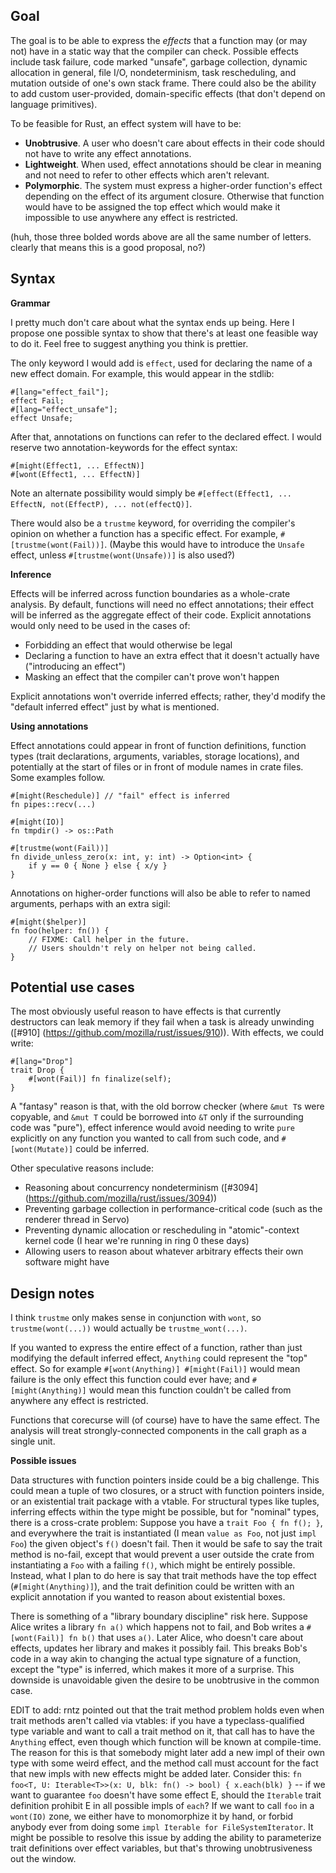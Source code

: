 ## Goal

The goal is to be able to express the *effects* that a function may (or may not) have in a static way that the compiler can check. Possible effects include task failure, code marked "unsafe", garbage collection, dynamic allocation in general, file I/O, nondeterminism, task rescheduling, and mutation outside of one's own stack frame. There could also be the ability to add custom user-provided, domain-specific effects (that don't depend on language primitives).

To be feasible for Rust, an effect system will have to be:
* **Unobtrusive**. A user who doesn't care about effects in their code should not have to write any effect annotations.
* **Lightweight**. When used, effect annotations should be clear in meaning and not need to refer to other effects which aren't relevant.
* **Polymorphic**. The system must express a higher-order function's effect depending on the effect of its argument closure. Otherwise that function would have to be assigned the top effect which would make it impossible to use anywhere any effect is restricted.

(huh, those three bolded words above are all the same number of letters. clearly that means this is a good proposal, no?)

## Syntax

**Grammar**

I pretty much don't care about what the syntax ends up being. Here I propose one possible syntax to show that there's at least one feasible way to do it. Feel free to suggest anything you think is prettier.

The only keyword I would add is ```effect```, used for declaring the name of a new effect domain. For example, this would appear in the stdlib:
```
#[lang="effect_fail"];
effect Fail;
#[lang="effect_unsafe"];
effect Unsafe;
```
After that, annotations on functions can refer to the declared effect. I would reserve two annotation-keywords for the effect syntax:
```
#[might(Effect1, ... EffectN)]
#[wont(Effect1, ... EffectN)]
```
Note an alternate possibility would simply be ```#[effect(Effect1, ... EffectN, not(EffectP), ... not(effectQ)]```.

There would also be a ```trustme``` keyword, for overriding the compiler's opinion on whether a function has a specific effect. For example, ```#[trustme(wont(Fail))]```. (Maybe this would have to introduce the ```Unsafe``` effect, unless ```#[trustme(wont(Unsafe))]``` is also used?)

**Inference**

Effects will be inferred across function boundaries as a whole-crate analysis. By default, functions will need no effect annotations; their effect will be inferred as the aggregate effect of their code. Explicit annotations would only need to be used in the cases of:
* Forbidding an effect that would otherwise be legal
* Declaring a function to have an extra effect that it doesn't actually have ("introducing an effect")
* Masking an effect that the compiler can't prove won't happen

Explicit annotations won't override inferred effects; rather, they'd modify the "default inferred effect" just by what is mentioned.

**Using annotations**

Effect annotations could appear in front of function definitions, function types (trait declarations, arguments, variables, storage locations), and potentially at the start of files or in front of module names in crate files. Some examples follow.
```
#[might(Reschedule)] // "fail" effect is inferred
fn pipes::recv(...)

#[might(IO)]
fn tmpdir() -> os::Path

#[trustme(wont(Fail))]
fn divide_unless_zero(x: int, y: int) -> Option<int> {
    if y == 0 { None } else { x/y }
}
```
Annotations on higher-order functions will also be able to refer to named arguments, perhaps with an extra sigil:
```
#[might($helper)]
fn foo(helper: fn()) {
    // FIXME: Call helper in the future.
    // Users shouldn't rely on helper not being called.
}
```

## Potential use cases

The most obviously useful reason to have effects is that currently destructors can leak memory if they fail when a task is already unwinding ([#910] (https://github.com/mozilla/rust/issues/910)). With effects, we could write:
```
#[lang="Drop"]
trait Drop {
    #[wont(Fail)] fn finalize(self);
}
```
A "fantasy" reason is that, with the old borrow checker (where ```&mut T```s were copyable, and ```&mut T``` could be borrowed into ```&T``` only if the surrounding code was "pure"), effect inference would avoid needing to write ```pure``` explicitly on any function you wanted to call from such code, and ```#[wont(Mutate)]``` could be inferred.

Other speculative reasons include:
* Reasoning about concurrency nondeterminism ([#3094] (https://github.com/mozilla/rust/issues/3094))
* Preventing garbage collection in performance-critical code (such as the renderer thread in Servo)
* Preventing dynamic allocation or rescheduling in "atomic"-context kernel code (I hear we're running in ring 0 these days)
* Allowing users to reason about whatever arbitrary effects their own software might have

## Design notes

I think ```trustme``` only makes sense in conjunction with ```wont```, so ```trustme(wont(...))``` would actually be ```trustme_wont(...)```.

If you wanted to express the entire effect of a function, rather than just modifying the default inferred effect, ```Anything``` could represent the "top" effect. So for example ```#[wont(Anything)] #[might(Fail)]``` would mean failure is the only effect this function could ever have; and ```#[might(Anything)]``` would mean this function couldn't be called from anywhere any effect is restricted.

Functions that corecurse will (of course) have to have the same effect. The analysis will treat strongly-connected components in the call graph as a single unit.

**Possible issues**

Data structures with function pointers inside could be a big challenge. This could mean a tuple of two closures, or a struct with function pointers inside, or an existential trait package with a vtable. For structural types like tuples, inferring effects within the type might be possible, but for "nominal" types, there is a cross-crate problem: Suppose you have a ```trait Foo { fn f(); }```, and everywhere the trait is instantiated (I mean ```value as Foo```, not just ```impl Foo```) the given object's ```f()``` doesn't fail. Then it would be safe to say the trait method is no-fail, except that would prevent a user outside the crate from instantiating a ```Foo``` with a failing ```f()```, which might be entirely possible. Instead, what I plan to do here is say that trait methods have the top effect (```#[might(Anything)]```), and the trait definition could be written with an explicit annotation if you wanted to reason about existential boxes.

There is something of a "library boundary discipline" risk here. Suppose Alice writes a library ```fn a()``` which happens not to fail, and Bob writes a ```#[wont(Fail)] fn b()``` that uses ```a()```. Later Alice, who doesn't care about effects, updates her library and makes it possibly fail. This breaks Bob's code in a way akin to changing the actual type signature of a function, except the "type" is inferred, which makes it more of a surprise. This downside is unavoidable given the desire to be unobtrusive in the common case.

EDIT to add: rntz pointed out that the trait method problem holds even when trait methods aren't called via vtables: if you have a typeclass-qualified type variable and want to call a trait method on it, that call has to have the ```Anything``` effect, even though which function will be known at compile-time. The reason for this is that somebody might later add a new impl of their own type with some weird effect, and the method call must account for the fact that new impls with new effects might be added later. Consider this: ```fn foo<T, U: Iterable<T>>(x: U, blk: fn() -> bool) { x.each(blk) }``` -- if we want to guarantee ```foo``` doesn't have some effect E, should the ```Iterable``` trait definition prohibit E in all possible impls of ```each```? If we want to call ```foo``` in a ```wont(IO)``` zone, we either have to monomorphize it by hand, or forbid anybody ever from doing some ```impl Iterable for FileSystemIterator```. It might be possible to resolve this issue by adding the ability to parameterize trait definitions over effect variables, but that's throwing unobtrusiveness out the window.